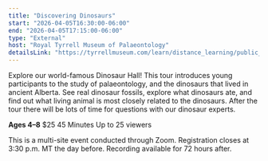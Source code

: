 ```yaml
---
title: "Discovering Dinosaurs"
start: "2026-04-05T16:30:00-06:00"
end: "2026-04-05T17:15:00-06:00"
type: "External"
host: "Royal Tyrrell Museum of Palaeontology"
detailsLink: "https://tyrrellmuseum.com/learn/distance_learning/public_webcasts"
---
```

Explore our world-famous Dinosaur Hall! This tour introduces young participants to the study of palaeontology, and the dinosaurs that lived in ancient Alberta. See real dinosaur fossils, explore what dinosaurs ate, and find out what living animal is most closely related to the dinosaurs. After the tour there will be lots of time for questions with our dinosaur experts.

**Ages 4–8**
$25
45 Minutes
Up to 25 viewers

This is a multi-site event conducted through Zoom. Registration closes at 3:30 p.m. MT the day before. Recording available for 72 hours after.